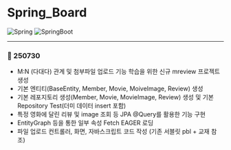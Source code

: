 # Spring_Board
![Spring](https://img.shields.io/badge/spring-6DB33F?style=for-the-badge&logo=spring&logoColor=white)
![SpringBoot](https://img.shields.io/badge/Spring%20Boot-6DB33F?style=for-the-badge&logo=springboot&logoColor=white)

---
### 📅 250730
- M:N (다대다) 관계 및 첨부파일 업로드 기능 학습을 위한 신규 mreview 프로젝트 생성
- 기본 엔티티(BaseEntity, Member, Movie, MoiveImage, Review) 생성
- 기본 레포지토리 생성(Member, Movie, MovieImage, Review) 생성 및 기본 Repository Test(더미 데이터 insert 포함)
- 특정 영화에 달린 리뷰 및 image 조회 등 JPA @Query를 활용한 기능 구현 
- EntityGraph 등을 통한 일부 속성 Fetch EAGER 로딩 
- 파일 업로드 컨트롤러, 화면, 자바스크립트 코드 작성 (기존 서블릿 pbl + 교재 참조)
